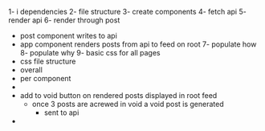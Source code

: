 1- i dependencies
2- file structure
3- create components
4- fetch api
5- render api
6- render through post
  - post component writes to api
  - app component renders posts from api to feed on root
7- populate how
8- populate why
9- basic css for all pages 
  - css file structure
  - overall
  - per component
  - 
- add to void button on rendered posts displayed in root feed
  - once 3 posts are acrewed in void a void post is generated 
    - sent to api
- 
